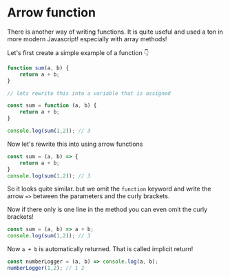 # Arrow function



There is another way of writing functions. It is quite useful and used a ton in more modern Javascript! especially with array methods!



Let's first create a simple example of a function 👇

```javascript
function sum(a, b) {
	return a + b;
}

// lets rewrite this into a variable that is assigned

const sum = function (a, b) {
	return a + b;
}

console.log(sum(1,2)); // 3
```

Now let's rewrite this into using arrow functions

```javascript
const sum = (a, b) => {
	return a + b;
}
console.log(sum(1,2)); // 3
```

So it looks quite similar. but we omit the `function` keyword and write the arrow `=>` between the parameters and the curly brackets. 

Now if there only is one line in the method you can even omit the curly brackets!

```javascript
const sum = (a, b) => a + b;
console.log(sum(1,2)); // 3
```

Now `a + b` is automatically returned. That is called implicit return! 

```javascript
const numberLogger = (a, b) => console.log(a, b);
numberLogger(1,2); // 1 2
```